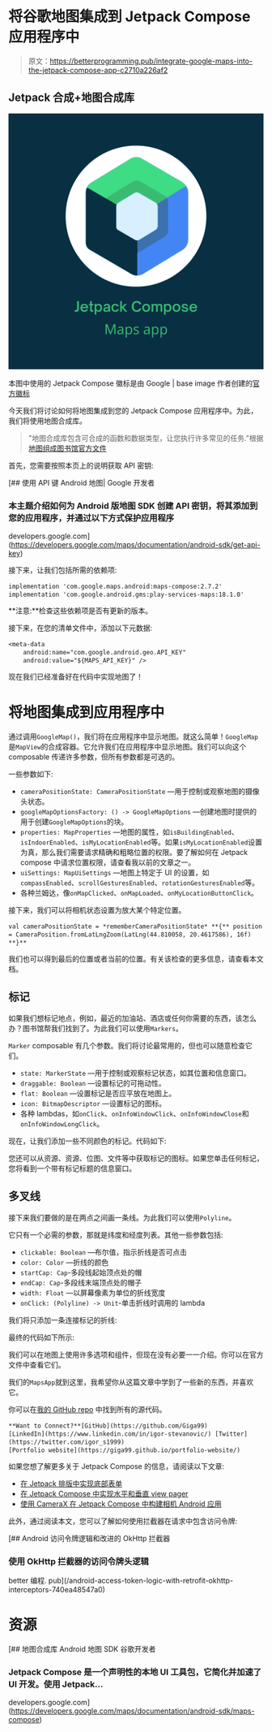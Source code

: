 # 将谷歌地图集成到 Jetpack Compose 应用程序中

> 原文：<https://betterprogramming.pub/integrate-google-maps-into-the-jetpack-compose-app-c2710a226af2>

## Jetpack 合成+地图合成库

![](img/dc797d6cb4c323752f4e6cff5f06ec20.png)

本图中使用的 Jetpack Compose 徽标是由 Google | base image 作者创建的[官方徽标](https://android-developers.googleblog.com/2020/08/announcing-jetpack-compose-alpha.html)

今天我们将讨论如何将地图集成到您的 Jetpack Compose 应用程序中。为此，我们将使用地图合成库。

> "地图合成库包含可合成的函数和数据类型，让您执行许多常见的任务."根据[地图组成图书馆官方文件](https://developers.google.com/maps/documentation/android-sdk/maps-compose)

首先，您需要按照本页上的说明获取 API 密钥:

[](https://developers.google.com/maps/documentation/android-sdk/get-api-key) [## 使用 API 键 Android 地图| Google 开发者

### 本主题介绍如何为 Android 版地图 SDK 创建 API 密钥，将其添加到您的应用程序，并通过以下方式保护应用程序

developers.google.com](https://developers.google.com/maps/documentation/android-sdk/get-api-key) 

接下来，让我们包括所需的依赖项:

```
implementation 'com.google.maps.android:maps-compose:2.7.2'
implementation 'com.google.android.gms:play-services-maps:18.1.0'
```

**注意:**检查这些依赖项是否有更新的版本。

接下来，在您的清单文件中，添加以下元数据:

```
<meta-data
    android:name="com.google.android.geo.API_KEY"
    android:value="${MAPS_API_KEY}" />
```

现在我们已经准备好在代码中实现地图了！

# 将地图集成到应用程序中

通过调用`GoogleMap()`，我们将在应用程序中显示地图。就这么简单！`GoogleMap`是`MapView`的合成容器。它允许我们在应用程序中显示地图。我们可以向这个 composable 传递许多参数，但所有参数都是可选的。

一些参数如下:

*   `cameraPositionState: CameraPositionState` —用于控制或观察地图的摄像头状态。
*   `googleMapOptionsFactory: () -> GoogleMapOptions` —创建地图时提供的用于创建`GoogleMapOptions`的块。
*   `properties: MapProperties` —地图的属性，如`isBuildingEnabled`、`isIndoorEnabled`、`isMyLocationEnabled`等。如果`isMyLocationEnabled`设置为真，那么我们需要请求精确和粗略位置的权限。要了解如何在 Jetpack compose 中请求位置权限，请查看我以前的文章之一。
*   `uiSettings: MapUiSettings` —地图上特定于 UI 的设置，如`compassEnabled`、`scrollGesturesEnabled`、`rotationGesturesEnabled`等。
*   各种兰姆达，像`onMapClicked`、`onMapLoaded`、`onMyLocationButtonClick`。

接下来，我们可以将相机状态设置为放大某个特定位置。

```
val cameraPositionState = *rememberCameraPositionState* **{** position = CameraPosition.fromLatLngZoom(LatLng(44.810058, 20.4617586), 16f)
**}**
```

我们也可以得到最后的位置或者当前的位置。有关该检查的更多信息，请查看本文档。

## 标记

如果我们想标记地点，例如，最近的加油站、酒店或任何你需要的东西，该怎么办？图书馆帮我们找到了。为此我们可以使用`Markers`。

`Marker` composable 有几个参数。我们将讨论最常用的，但也可以随意检查它们。

*   `state: MarkerState` —用于控制或观察标记状态，如其位置和信息窗口。
*   `draggable: Boolean` —设置标记的可拖动性。
*   `flat: Boolean` —设置标记是否应平放在地图上。
*   `icon: BitmapDescriptor` —设置标记的图标。
*   各种 lambdas，如`onClick`、`onInfoWindowClick`、`onInfoWindowClose`和`onInfoWindowLongClick`。

现在，让我们添加一些不同颜色的标记。代码如下:

您还可以从资源、资源、位图、文件等中获取标记的图标。如果您单击任何标记，您将看到一个带有标记标题的信息窗口。

## 多叉线

接下来我们要做的是在两点之间画一条线。为此我们可以使用`Polyline`。

它只有一个必需的参数，那就是纬度和经度列表。其他一些参数包括:

*   `clickable: Boolean` —布尔值，指示折线是否可点击
*   `color: Color` —折线的颜色
*   `startCap: Cap`-多段线起始顶点处的帽
*   `endCap: Cap`-多段线末端顶点处的帽子
*   `width: Float` —以屏幕像素为单位的折线宽度
*   `onClick: (Polyline) -> Unit`-单击折线时调用的 lambda

我们将只添加一条连接标记的折线:

最终的代码如下所示:

我们可以在地图上使用许多选项和组件，但现在没有必要一一介绍。你可以在官方文件中查看它们。

我们的`MapsApp`就到这里，我希望你从这篇文章中学到了一些新的东西，并喜欢它。

你可以在[我的 GitHub repo](https://github.com/Giga99/MediumRepos) 中找到所有的源代码。

```
**Want to Connect?**[GitHub](https://github.com/Giga99)
[LinkedIn](https://www.linkedin.com/in/igor-stevanovic/) [Twitter](https://twitter.com/igor_s1999)
[Portfolio website](https://giga99.github.io/portfolio-website/)
```

如果您想了解更多关于 Jetpack Compose 的信息，请阅读以下文章:

*   [在 Jetpack 排版中实现底部表单](/implement-bottom-sheet-in-jetpack-compose-d6472e8eaf2e)
*   [在 Jetpack Compose 中实现水平和垂直 view pager](/implement-horizontal-and-vertical-viewpager-in-jetpack-compose-a7a91f2ac746)
*   [使用 CameraX 在 Jetpack Compose 中构建相机 Android 应用](https://medium.com/better-programming/build-a-camera-android-app-in-jetpack-compose-using-camerax-4d5dfbfbe8ec)

此外，通过阅读本文，您可以了解如何使用拦截器在请求中包含访问令牌:

[](/android-access-token-logic-with-retrofit-okhttp-interceptors-740ea48547a0) [## Android 访问令牌逻辑和改进的 OkHttp 拦截器

### 使用 OkHttp 拦截器的访问令牌头逻辑

better 编程. pub](/android-access-token-logic-with-retrofit-okhttp-interceptors-740ea48547a0) 

# 资源

[](https://developers.google.com/maps/documentation/android-sdk/maps-compose) [## 地图合成库 Android 地图 SDK 谷歌开发者

### Jetpack Compose 是一个声明性的本地 UI 工具包，它简化并加速了 UI 开发。使用 Jetpack…

developers.google.com](https://developers.google.com/maps/documentation/android-sdk/maps-compose)